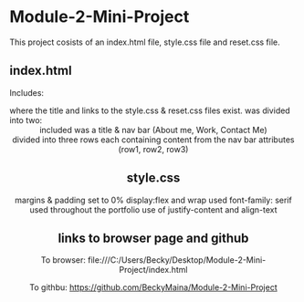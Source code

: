 # Module-2-Mini-Project
This project cosists of an index.html file, style.css file and reset.css file.

## index.html
Includes:

<head>
where the title and links to the style.css & reset.css files exist.

<body> 
was divided into two: 
<header>
included was a title & nav bar  (About me, Work, Contact Me)

<main>
divided into three rows each containing content from the nav bar attributes (row1, row2, row3)

## style.css

margins & padding set to 0%
display:flex and wrap used
font-family: serif used throughout the portfolio
use of justify-content and align-text

## links to browser page and github

To browser: <link>file:///C:/Users/Becky/Desktop/Module-2-Mini-Project/index.html</link>

To githbu: <link> https://github.com/BeckyMaina/Module-2-Mini-Project</link>


